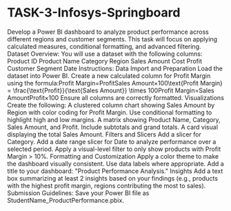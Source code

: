 # TASK-3-Infosys-Springboard
Develop a Power BI dashboard to analyze product performance across different regions and customer segments. This task will focus on applying calculated measures, conditional formatting, and advanced filtering.
Dataset Overview:
You will use a dataset with the following columns:
Product ID
Product Name
Category
Region
Sales Amount
Cost
Profit
Customer Segment
Date
Instructions:
Data Import and Preparation
Load the dataset into Power BI.
Create a new calculated column for Profit Margin using the formula:Profit Margin=ProfitSales Amount×100\text{Profit Margin} = \frac{\text{Profit}}{\text{Sales Amount}} \times 100Profit Margin=Sales AmountProfit×100
Ensure all columns are correctly formatted.
Visualizations
Create the following:
A clustered column chart showing Sales Amount by Region with color coding for Profit Margin. Use conditional formatting to highlight high and low margins.
A matrix showing Product Name, Category, Sales Amount, and Profit. Include subtotals and grand totals.
A card visual displaying the total Sales Amount.
Filters and Slicers
Add a slicer for Category.
Add a date range slicer for Date to analyze performance over a selected period.
Apply a visual-level filter to only show products with Profit Margin > 10%.
Formatting and Customization
Apply a color theme to make the dashboard visually consistent.
Use data labels where appropriate.
Add a title to your dashboard: "Product Performance Analysis."
Insights
Add a text box summarizing at least 2 insights based on your findings (e.g., products with the highest profit margin, regions contributing the most to sales).
Submission Guidelines:
Save your Power BI file as StudentName_ProductPerformance.pbix.
